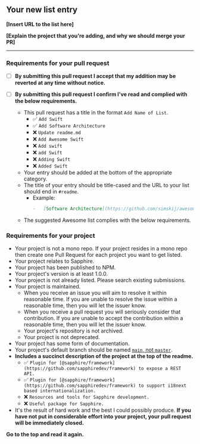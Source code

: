 ## Your new list entry

**[Insert URL to the list here]**

**[Explain the project that you're adding, and why we should merge your PR]**

---

### Requirements for your pull request

-   [ ] **By submitting this pull request I accept that my addition may be reverted at any time without notice.**
-   [ ] **By submitting this pull request I confirm I've read and complied with the below requirements.**

    -   This pull request has a title in the format `Add Name of List`.
        -   ✅ `Add Swift`
        -   ✅ `Add Software Architecture`
        -   ❌ `Update readme.md`
        -   ❌ `Add Awesome Swift`
        -   ❌ `Add swift`
        -   ❌ `add Swift`
        -   ❌ `Adding Swift`
        -   ❌ `Added Swift`
    -   Your entry should be added at the bottom of the appropriate category.
    -   The title of your entry should be title-cased and the URL to your list should end in `#readme`.
        -   Example:
            ```md
            -   [Software Architecture](https://github.com/simskij/awesome-software-architecture#readme) - The discipline of designing and building software.
            ```
    -   The suggested Awesome list complies with the below requirements.

### Requirements for your project

-   Your project is not a mono repo. If your project resides in a mono repo then create one Pull Request for each project you want to get listed.
-   Your project relates to Sapphire.
-   Your project has been published to NPM.
-   Your project's version is at least 1.0.0.
-   Your project is not already listed. Please search existing submissions.
-   Your project is maintained.
    -   When you receive an issue you will aim to resolve it within reasonable time. If you are unable to resolve the issue within a reasonable time, then you will let the issuer know.
    -   When you receive a pull request you will seriously consider that contribution. If you are unable to accept the contribution within a reasonable time, then you will let the issuer know.
    -   Your project's repository is not archived.
    -   Your project is not deprecated.
-   Your project has some form of documentation.
-   Your project's default branch should be named [`main`, not `master`](https://www.zdnet.com/article/github-to-replace-master-with-alternative-term-to-avoid-slavery-references/).
-   **Includes a succinct description of the project at the top of the readme.**
    -   ✅ `Plugin for [@sapphire/framework](https://github.com/sapphiredev/framework) to expose a REST API.`
    -   ✅ `Plugin for [@sapphire/framework](https://github.com/sapphiredev/framework) to support i18next based internationalization.`
    -   ❌ `Resources and tools for Sapphire development.`
    -   ❌ `Useful package for Sapphire.`
-   It's the result of hard work and the best I could possibly produce.
    **If you have not put in considerable effort into your project, your pull request will be immediately closed.**

**Go to the top and read it again.**
